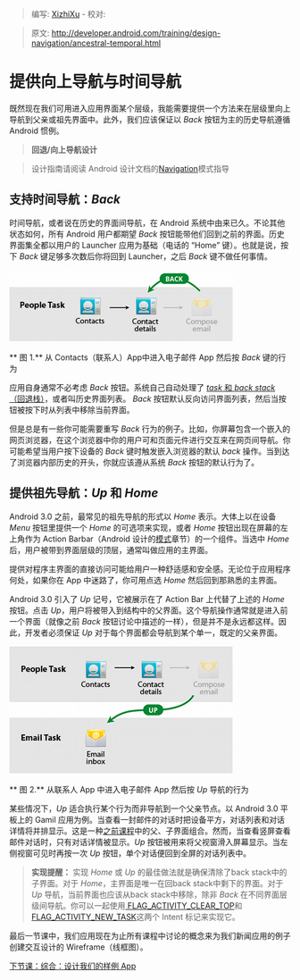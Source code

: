 > 编写: [XizhiXu](https://github.com/XizhiXu)  - 校对:

> 原文: <http://developer.android.com/training/design-navigation/ancestral-temporal.html>


# 提供向上导航与时间导航

既然现在我们可用进入应用界面某个层级，我能需要提供一个方法来在层级里向上导航到父亲或祖先界面中。此外，我们应该保证以 *Back* 按钮为主的历史导航遵循 Android 惯例。

> **回退/向上导航设计**

> 设计指南请阅读 Android 设计文档的[Navigation](http://developer.android.com/design/patterns/navigation.html)模式指导

## 支持时间导航：***Back***

时间导航，或者说在历史的界面间导航，在 Android 系统中由来已久。不论其他状态如何，所有 Android 用户都期望 *Back* 按钮能带他们回到之前的界面。历史界面集全都以用户的 Launcher 应用为基础（电话的 “Home” 键）。也就是说，按下 *Back* 键足够多次数后你将回到 Launcher，之后 *Back* 键不做任何事情。

![app-navigation-ancestral-navigate-back](app-navigation-ancestral-navigate-back.png)

** 图 1.** 从 Contacts（联系人）App中进入电子邮件 App 然后按 *Back* 键的行为

应用自身通常不必考虑 *Back* 按钮。系统自己自动处理了 [*task* 和 *back stack*（回退栈）](http://developer.android.com/guide/components/tasks-and-back-stack.html)，或者叫历史界面列表。 *Back* 按钮默认反向访问界面列表，然后当按钮被按下时从列表中移除当前界面。

但是总是有一些你可能需要重写 *Back* 行为的例子。比如，你屏幕包含一个嵌入的网页浏览器，在这个浏览器中你的用户可和页面元件进行交互来在网页间导航。你可能希望当用户按下设备的 *Back* 键时触发嵌入浏览器的默认 *back* 操作。当到达了浏览器内部历史的开头，你就应该遵从系统 *Back* 按钮的默认行为了。

## 提供祖先导航：***Up*** 和 ***Home***

Android 3.0 之前，最常见的祖先导航的形式以 *Home* 表示。大体上以在设备 *Menu* 按钮里提供一个 *Home* 的可选项来实现，或者 *Home* 按钮出现在屏幕的左上角作为 Action Barbar（Android 设计的[模式](http://developer.android.com/design/patterns/actionbar.html)章节）的一个组件。当选中 *Home* 后，用户被带到界面层级的顶层，通常叫做应用的主界面。

提供对程序主界面的直接访问可能给用户一种舒适感和安全感。无论位于应用程序何处，如果你在 App 中迷路了，你可用点选 *Home* 然后回到那熟悉的主界面。

Android 3.0 引入了 *Up* 记号，它被展示在了 Action Bar 上代替了上述的 *Home* 按钮。点击 *Up*，用户将被带入到结构中的父界面。这个导航操作通常就是进入前一个界面（就像之前 *Back* 按钮讨论中描述的一样），但是并不是永远都这样。因此，开发者必须保证 *Up* 对于每个界面都会导航到某个单一，既定的父亲界面。

![app-navigation-ancestral-navigate-up](app-navigation-ancestral-navigate-up.png)

** 图 2.** 从联系人 App 中进入电子邮件 App 然后按 *Up* 导航的行为

某些情况下，*Up* 适合执行某个行为而非导航到一个父亲节点。以 Android 3.0 平板上的 Gamil 应用为例。当查看一封邮件的对话时把设备平方，对话列表和对话详情将并排显示。这是一种[之前课程](multiple-sizes.html)中的父、子界面组合。然而，当查看竖屏查看邮件对话时，只有对话详情被显示。*Up* 按钮被用来将父视窗滑入屏幕显示。当左侧视窗可见时再按一次 *Up* 按钮，单个对话便回到全屏的对话列表中。

> **实现提醒：** 实现 *Home* 或 *Up* 的最佳做法就是确保清除了back stack中的子界面。对于 *Home*，主界面是唯一在回back stack中剩下的界面。对于 *Up* 导航，当前界面也应该从back stack中移除，除非 *Back* 在不同界面层级间导航。你可以一起使用[ FLAG_ACTIVITY_CLEAR_TOP](http://developer.android.com/reference/android/content/Intent.html#FLAG_ACTIVITY_CLEAR_TOP)和[FLAG_ACTIVITY_NEW_TASK](http://developer.android.com/reference/android/content/Intent.html#FLAG_ACTIVITY_NEW_TASK)这两个 Intent 标记来实现它。

最后一节课中，我们应用现在为止所有课程中讨论的概念来为我们新闻应用的例子创建交互设计的 Wireframe（线框图）。

[下节课：综合：设计我们的样例 App](wireframing.html)
